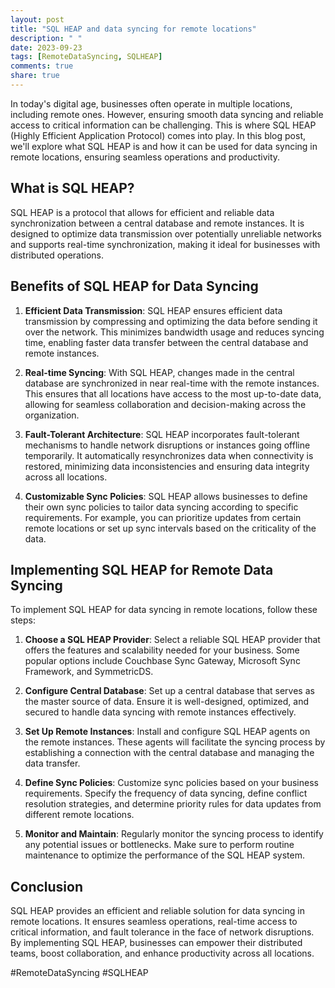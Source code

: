 ```yaml
---
layout: post
title: "SQL HEAP and data syncing for remote locations"
description: " "
date: 2023-09-23
tags: [RemoteDataSyncing, SQLHEAP]
comments: true
share: true
---
```


In today's digital age, businesses often operate in multiple locations, including remote ones. However, ensuring smooth data syncing and reliable access to critical information can be challenging. This is where SQL HEAP (Highly Efficient Application Protocol) comes into play. In this blog post, we'll explore what SQL HEAP is and how it can be used for data syncing in remote locations, ensuring seamless operations and productivity.

## What is SQL HEAP?

SQL HEAP is a protocol that allows for efficient and reliable data synchronization between a central database and remote instances. It is designed to optimize data transmission over potentially unreliable networks and supports real-time synchronization, making it ideal for businesses with distributed operations.

## Benefits of SQL HEAP for Data Syncing

1. **Efficient Data Transmission**: SQL HEAP ensures efficient data transmission by compressing and optimizing the data before sending it over the network. This minimizes bandwidth usage and reduces syncing time, enabling faster data transfer between the central database and remote instances.

2. **Real-time Syncing**: With SQL HEAP, changes made in the central database are synchronized in near real-time with the remote instances. This ensures that all locations have access to the most up-to-date data, allowing for seamless collaboration and decision-making across the organization.

3. **Fault-Tolerant Architecture**: SQL HEAP incorporates fault-tolerant mechanisms to handle network disruptions or instances going offline temporarily. It automatically resynchronizes data when connectivity is restored, minimizing data inconsistencies and ensuring data integrity across all locations.

4. **Customizable Sync Policies**: SQL HEAP allows businesses to define their own sync policies to tailor data syncing according to specific requirements. For example, you can prioritize updates from certain remote locations or set up sync intervals based on the criticality of the data.

## Implementing SQL HEAP for Remote Data Syncing

To implement SQL HEAP for data syncing in remote locations, follow these steps:

1. **Choose a SQL HEAP Provider**: Select a reliable SQL HEAP provider that offers the features and scalability needed for your business. Some popular options include Couchbase Sync Gateway, Microsoft Sync Framework, and SymmetricDS.

2. **Configure Central Database**: Set up a central database that serves as the master source of data. Ensure it is well-designed, optimized, and secured to handle data syncing with remote instances effectively.

3. **Set Up Remote Instances**: Install and configure SQL HEAP agents on the remote instances. These agents will facilitate the syncing process by establishing a connection with the central database and managing the data transfer.

4. **Define Sync Policies**: Customize sync policies based on your business requirements. Specify the frequency of data syncing, define conflict resolution strategies, and determine priority rules for data updates from different remote locations.

5. **Monitor and Maintain**: Regularly monitor the syncing process to identify any potential issues or bottlenecks. Make sure to perform routine maintenance to optimize the performance of the SQL HEAP system.

## Conclusion

SQL HEAP provides an efficient and reliable solution for data syncing in remote locations. It ensures seamless operations, real-time access to critical information, and fault tolerance in the face of network disruptions. By implementing SQL HEAP, businesses can empower their distributed teams, boost collaboration, and enhance productivity across all locations.

#RemoteDataSyncing #SQLHEAP
